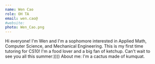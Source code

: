 ```yaml
---
name: Wen Cao
role: OH TA
email: wen.cao@
#website: 
photo: Wen_Cao.png
---
```

Hi everyone! I'm Wen and I'm a sophomore interested in Applied Math, Computer Science, and Mechanical Engineering. This is my first time tutoring for CS10! I'm a food lover and a big fan of ketchup. Can't wait to see you all this summer:))))
About me: I'm a cactus made of kumquat.